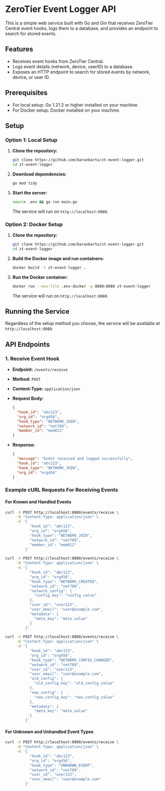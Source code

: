 # ZeroTier Event Logger API

This is a simple web service built with Go and Gin that receives ZeroTier Central event hooks, logs them to a database, and provides an endpoint to search for stored events.

## Features

- Receives event hooks from ZeroTier Central.
- Logs event details (network, device, userID) to a database.
- Exposes an HTTP endpoint to search for stored events by network, device, or user ID.

## Prerequisites

- For local setup: Go 1.21.3 or higher installed on your machine.
- For Docker setup: Docker installed on your machine.

## Setup

### Option 1: Local Setup

1. **Clone the repository:**

    ```bash
    git clone https://github.com/baranbartu/zt-event-logger.git
    cd zt-event-logger
    ```

2. **Download dependencies:**

    ```bash
    go mod tidy
    ```

3. **Start the server:**

    ```bash
    source .env && go run main.go
    ```

   The service will run on `http://localhost:8080`.

### Option 2: Docker Setup

1. **Clone the repository:**

    ```bash
    git clone https://github.com/baranbartu/zt-event-logger.git
    cd zt-event-logger
    ```

2. **Build the Docker image and run containers:**

    ```bash
    docker build -t zt-event-logger .
    ```

3. **Run the Docker container:**

    ```bash
    docker run --env-file .env-docker -p 8080:8080 zt-event-logger
    ```

   The service will run on `http://localhost:8080`.

## Running the Service

Regardless of the setup method you choose, the service will be available at `http://localhost:8080`.


## API Endpoints

### 1. Receive Event Hook

- **Endpoint:** `/events/receive`
- **Method:** `POST`
- **Content-Type:** `application/json`
- **Request Body:**

    ```json
    {
      "hook_id": "abc123",
      "org_id": "org456",
      "hook_type": "NETWORK_JOIN",
      "network_id": "net789",
      "member_id": "mem012"
    }
    ```

- **Response:**

    ```json
    {
      "message": "Event received and logged successfully",
      "hook_id": "abc123",
      "hook_type": "NETWORK_JOIN",
      "org_id": "org456"
    }
    ```

### Example cURL Requests For Receiving Events

#### For Known and Handled Events

```bash
curl -X POST http://localhost:8080/events/receive \
     -H "Content-Type: application/json" \
     -d '{
           "hook_id": "abc123",
           "org_id": "org456",
           "hook_type": "NETWORK_JOIN",
           "network_id": "net789",
           "member_id": "mem012"
         }'
```

```bash
curl -X POST http://localhost:8080/events/receive \
     -H "Content-Type: application/json" \
     -d '{
           "hook_id": "abc123",
           "org_id": "org456",
           "hook_type": "NETWORK_CREATED",
           "network_id": "net789",
           "network_config": {
             "config_key": "config_value"
           },
           "user_id": "user123",
           "user_email": "user@example.com",
           "metadata": {
             "meta_key": "meta_value"
           }
         }'
```

```bash
curl -X POST http://localhost:8080/events/receive \
     -H "Content-Type: application/json" \
     -d '{
           "hook_id": "abc123",
           "org_id": "org456",
           "hook_type": "NETWORK_CONFIG_CHANGED",
           "network_id": "net789",
           "user_id": "user123",
           "user_email": "user@example.com",
           "old_config": {
             "old_config_key": "old_config_value"
           },
           "new_config": {
             "new_config_key": "new_config_value"
           },
           "metadata": {
             "meta_key": "meta_value"
           }
         }'
```

#### For Unknown and Unhandled Event Types

```bash
curl -X POST http://localhost:8080/events/receive \
     -H "Content-Type: application/json" \
     -d '{
           "hook_id": "abc123",
           "org_id": "org456",
           "hook_type": "UNKNOWN_EVENT",
           "network_id": "net789",
           "user_id": "user123",
           "user_email": "user@example.com"
         }'
```
